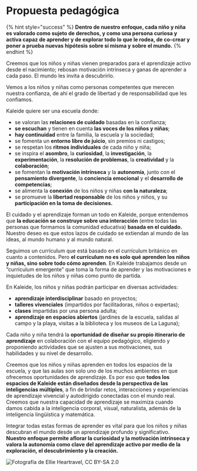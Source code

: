 # Propuesta pedagógica

{% hint style="success" %}
**Dentro de nuestro enfoque, cada niño y niña es valorado como sujeto de derechos, y como una persona curiosa y activa capaz de aprender y de explorar todo lo que le rodea, de co-crear y poner a prueba nuevas hipótesis sobre sí misma y sobre el mundo.**&#x20;
{% endhint %}

Creemos que los niños y niñas vienen preparados para el aprendizaje activo desde el nacimiento; rebosan motivación intrínseca y ganas de aprender a cada paso. El mundo les invita a descubrirlo.&#x20;

Vemos a los niños y niñas como personas competentes que merecen nuestra confianza, de ahí el grado de libertad y de responsabilidad que les confiamos.

Kaleide quiere ser una escuela donde:

* se valoran las **relaciones de cuidado** basadas en la confianza;
* **se escuchan** y tienen en cuenta **las voces de los niños y niñas**;
* **hay continuidad** entre la familia, la escuela y la sociedad;
* se fomenta un **entorno libre de juicio**, sin premios ni castigos;
* se respetan los **ritmos individuales** de cada niño y niña;
* se inspira el **asombro**, la **curiosidad**, la **investigación**, la **experimentación**, la **resolución de problemas**, la **creatividad** y la **colaboración**;
* se fomentan la **motivación intrínseca** y la **autonomía**, junto con el **pensamiento divergente**, la **conciencia emocional** y el **desarrollo de competencias**;
* se alimenta la **conexión** de los niños y niñas **con la naturaleza**;
* se promueve la **libertad responsable** de los niños y niños, y su **participación en la toma de decisiones.**

El cuidado y el aprendizaje forman un todo en Kaleide, porque entendemos que **la educación se construye sobre una interacción** (entre todas las personas que formamos la comunidad educativa) **basada en el cuidado.** Nuestro deseo es que estos lazos de cuidado se extiendan al mundo de las ideas, al mundo humano y al mundo natural.

Seguimos un currículum que está basado en el currículum británico en cuanto a contenidos. Pero **el currículum no es solo qué aprenden los niños y niñas, sino sobre todo cómo aprenden**. En Kaleide trabajamos desde un “currículum emergente” que toma la forma de aprender y las motivaciones e inquietudes de los niños y niñas como punto de partida.

En Kaleide, los niños y niñas podrán participar en diversas actividades:

* **aprendizaje interdisciplinar** basado en proyectos;
* **talleres vivenciales** (impartidos por facilitadoras, niños o expertas);
* **clases** impartidas por una persona adulta;
* **aprendizaje en espacios abiertos** (jardines de la escuela, salidas al campo y la playa, visitas a la biblioteca y los museos de La Laguna);

Cada niño y niña tendrá la **oportunidad de diseñar su propio itinerario de aprendizaje** en colaboración con el equipo pedagógico, eligiendo y proponiendo actividades que se ajusten a sus motivaciones, sus habilidades y su nivel de desarrollo.

Creemos que los niños y niñas aprenden en todos los espacios de la escuela, y que las aulas son solo uno de los muchos ambientes en que ofrecemos oportunidades de aprendizaje. Es por eso que **todos los espacios de Kaleide están diseñados desde la perspectiva de las inteligencias múltiples**, a fin de brindar retos, interacciones y experiencias de aprendizaje vivencial y autodirigido conectadas con el mundo real. Creemos que nuestra capacidad de aprendizaje se maximiza cuando damos cabida a la inteligencia corporal, visual, naturalista, además de la inteligencia lingüística y matemática.

Integrar todas estas formas de aprender es vital para que los niños y niñas descubran el mundo desde un aprendizaje profundo y significativo. **Nuestro enfoque permite aflorar la curiosidad y la motivación intrínseca y valora la autonomía como clave del aprendizaje activo por medio de la exploración, el descubrimiento y la creación.**

![Fotografía de Ellie Heartravel, CC BY-SA 2.0](../../.gitbook/assets/17668076981\_17c677e799\_k.jpg)
